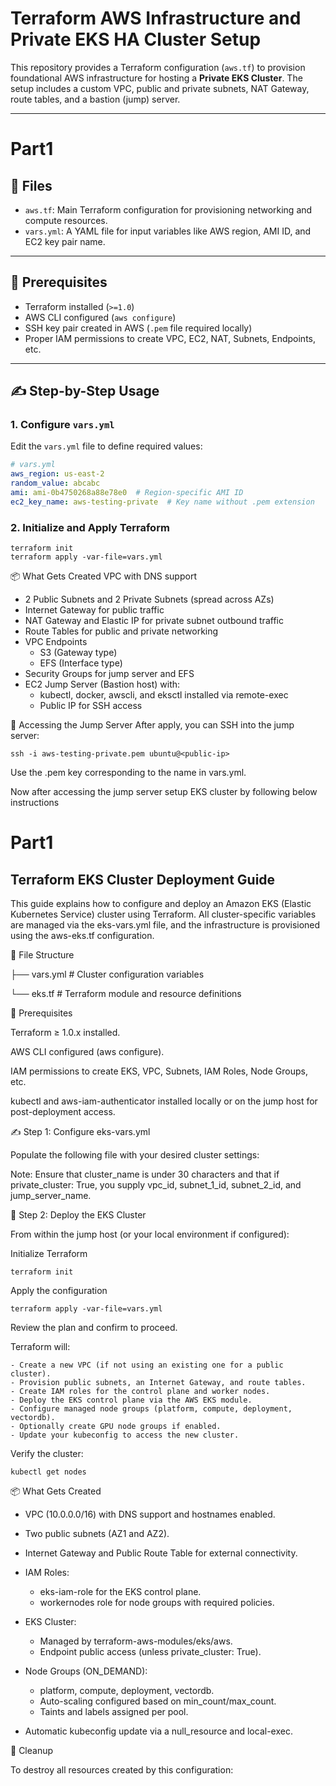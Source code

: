 # Terraform AWS Infrastructure and Private EKS HA Cluster Setup

This repository provides a Terraform configuration (`aws.tf`) to provision foundational AWS infrastructure for hosting a **Private EKS Cluster**. The setup includes a custom VPC, public and private subnets, NAT Gateway, route tables, and a bastion (jump) server.

---

# Part1

## 📁 Files

- `aws.tf`: Main Terraform configuration for provisioning networking and compute resources.
- `vars.yml`: A YAML file for input variables like AWS region, AMI ID, and EC2 key pair name.

---

## 🔧 Prerequisites

- Terraform installed (`>=1.0`)
- AWS CLI configured (`aws configure`)
- SSH key pair created in AWS (`.pem` file required locally)
- Proper IAM permissions to create VPC, EC2, NAT, Subnets, Endpoints, etc.

---

## ✍️ Step-by-Step Usage

### 1. Configure `vars.yml`

Edit the `vars.yml` file to define required values:

```yaml
# vars.yml
aws_region: us-east-2
random_value: abcabc
ami: ami-0b4750268a88e78e0  # Region-specific AMI ID
ec2_key_name: aws-testing-private  # Key name without .pem extension
```

### 2. Initialize and Apply Terraform
```
terraform init
terraform apply -var-file=vars.yml
```

📦 What Gets Created
VPC with DNS support

- 2 Public Subnets and 2 Private Subnets (spread across AZs)
- Internet Gateway for public traffic
- NAT Gateway and Elastic IP for private subnet outbound traffic
- Route Tables for public and private networking
- VPC Endpoints
    - S3 (Gateway type)
    - EFS (Interface type)
- Security Groups for jump server and EFS
- EC2 Jump Server (Bastion host) with:
    - kubectl, docker, awscli, and eksctl installed via remote-exec
    - Public IP for SSH access

🔐 Accessing the Jump Server
After apply, you can SSH into the jump server:
```
ssh -i aws-testing-private.pem ubuntu@<public-ip>
```

Use the .pem key corresponding to the name in vars.yml.

Now after accessing the jump server setup EKS cluster by following below instructions

# Part1
## Terraform EKS Cluster Deployment Guide

This guide explains how to configure and deploy an Amazon EKS (Elastic Kubernetes Service) cluster using Terraform. All cluster-specific variables are managed via the eks-vars.yml file, and the infrastructure is provisioned using the aws-eks.tf configuration.

📁 File Structure

├── vars.yml    # Cluster configuration variables

└── eks.tf      # Terraform module and resource definitions

🔧 Prerequisites

Terraform ≥ 1.0.x installed.

AWS CLI configured (aws configure).

IAM permissions to create EKS, VPC, Subnets, IAM Roles, Node Groups, etc.

kubectl and aws-iam-authenticator installed locally or on the jump host for post-deployment access.

✍️ Step 1: Configure eks-vars.yml

Populate the following file with your desired cluster settings:

Note: Ensure that cluster_name is under 30 characters and that if private_cluster: True, you supply vpc_id, subnet_1_id, subnet_2_id, and jump_server_name.

🚀 Step 2: Deploy the EKS Cluster

From within the jump host (or your local environment if configured):

Initialize Terraform

```
terraform init
```
Apply the configuration
```
terraform apply -var-file=vars.yml
```

Review the plan and confirm to proceed.

Terraform will:

    - Create a new VPC (if not using an existing one for a public cluster).
    - Provision public subnets, an Internet Gateway, and route tables.
    - Create IAM roles for the control plane and worker nodes.
    - Deploy the EKS control plane via the AWS EKS module.
    - Configure managed node groups (platform, compute, deployment, vectordb).
    - Optionally create GPU node groups if enabled.
    - Update your kubeconfig to access the new cluster.

Verify the cluster:
```
kubectl get nodes
```

📦 What Gets Created

- VPC (10.0.0.0/16) with DNS support and hostnames enabled.

- Two public subnets (AZ1 and AZ2).

- Internet Gateway and Public Route Table for external connectivity.

- IAM Roles:
    - eks-iam-role for the EKS control plane.
    - workernodes role for node groups with required policies.

- EKS Cluster:
    - Managed by terraform-aws-modules/eks/aws.
    - Endpoint public access (unless private_cluster: True).

- Node Groups (ON_DEMAND):
    - platform, compute, deployment, vectordb.
    - Auto-scaling configured based on min_count/max_count.
    - Taints and labels assigned per pool.

- Automatic kubeconfig update via a null_resource and local-exec.

🔄 Cleanup

To destroy all resources created by this configuration: